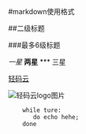 #markdown使用格式

##二级标题

###最多6级标题


*一星*
**两星**
***  三星


[轻码云](http://www.qingmayun.com)

![轻码云logo图片](http://www.qingmayun.com/img/logo.png)

        while ture:
           do echo hehe;
        done

